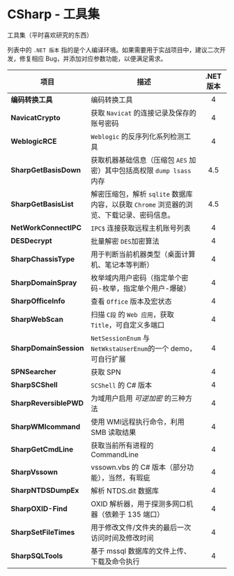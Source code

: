 # CSharp - 工具集 

工具集（平时喜欢研究的东西）

列表中的 `.NET 版本` 指的是个人编译环境。如果需要用于实战项目中，建议二次开发，修复相应 Bug，并添加对应参数功能，以便满足需求。

| 项目                     | 描述                                       | .NET 版本 |
| ---------------------- | ---------------------------------------- | :-----: |
| **编码转换工具**             | 编码转换工具                                   |    4    |
| **NavicatCrypto**      | 获取 `Navicat` 的连接记录及保存的账号密码               |    4    |
| **WeblogicRCE**        | `Weblogic` 的反序列化系列检测工具                   |    4    |
| **SharpGetBasisDown**  | 获取机器基础信息（压缩包 `AES` 加密）其中包括高权限 `dump lsass` 内存 |   4.5   |
| **SharpGetBasisList**  | 解密压缩包，解析 `sqlite` 数据库内容，以获取 `Chrome` 浏览器的浏览、下载记录、密码信息。 |   4.5   |
| **NetWorkConnectIPC**  | `IPC$` 连接获取远程主机账号列表                      |    4    |
| **DESDecrypt**         | 批量解密 `DES`加密算法                           |    4    |
| **SharpChassisType**   | 用于判断当前机器类型（桌面计算机、笔记本等判断）                 |    4    |
| **SharpDomainSpray**   | 枚举域内用户密码（指定单个密码-枚举，指定单个用户-爆破）            |    4    |
| **SharpOfficeInfo**    | 查看 `Office` 版本及宏状态                       |    4    |
| **SharpWebScan**       | 扫描 `C段` 的 `Web 应用`，获取 `Title`，可自定义多端口    |    4    |
| **SharpDomainSession** | `NetSessionEnum` 与 `NetWkstaUserEnum`的一个 demo，可自行扩展 |    4    |
| **SPNSearcher**        | 获取 SPN                                   |    4    |
| **SharpSCShell**       | `SCShell` 的 C# 版本                        |    4    |
| **SharpReversiblePWD** | 为域用户启用 *可逆加密* 的三种方法                      |    4    |
| **SharpWMIcommand**    | 使用 WMI远程执行命令，利用 SMB 读取结果                 |    4    |
| **SharpGetCmdLine**    | 获取当前所有进程的 CommandLine                    |    4    |
| **SharpVssown**        | vssown.vbs 的 C# 版本（部分功能），当然，有瑕疵          |    4    |
| **SharpNTDSDumpEx**    | 解析 NTDS.dit 数据库                          |    4    |
| **SharpOXID-Find**     | OXID 解析器，用于探测多网口机器（依赖于 135 端口）           |    4    |
| **SharpSetFileTimes**  | 用于修改文件/文件夹的最后一次访问时间及修改时间                 |    4    |
| **SharpSQLTools**      | 基于 mssql 数据库的文件上传、下载及命令执行                |    4    |

